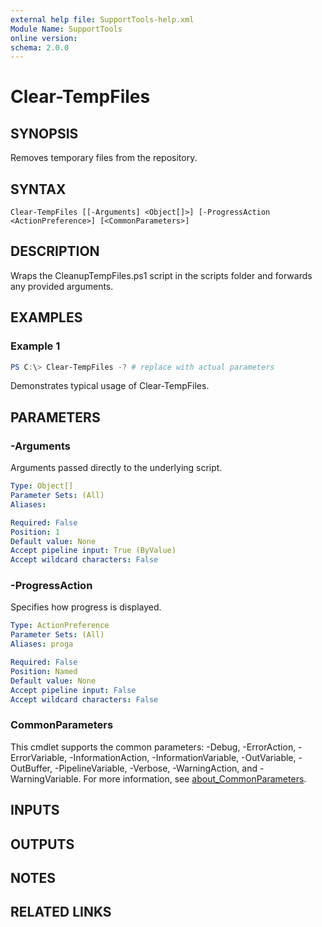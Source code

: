 ```yaml
---
external help file: SupportTools-help.xml
Module Name: SupportTools
online version:
schema: 2.0.0
---
```


# Clear-TempFiles

## SYNOPSIS
Removes temporary files from the repository.

## SYNTAX

```
Clear-TempFiles [[-Arguments] <Object[]>] [-ProgressAction <ActionPreference>] [<CommonParameters>]
```

## DESCRIPTION
Wraps the CleanupTempFiles.ps1 script in the scripts folder and forwards any provided arguments.

## EXAMPLES

### Example 1
```powershell
PS C:\> Clear-TempFiles -? # replace with actual parameters
```

Demonstrates typical usage of Clear-TempFiles.

## PARAMETERS

### -Arguments
Arguments passed directly to the underlying script.

```yaml
Type: Object[]
Parameter Sets: (All)
Aliases:

Required: False
Position: 1
Default value: None
Accept pipeline input: True (ByValue)
Accept wildcard characters: False
```

### -ProgressAction
Specifies how progress is displayed.

```yaml
Type: ActionPreference
Parameter Sets: (All)
Aliases: proga

Required: False
Position: Named
Default value: None
Accept pipeline input: False
Accept wildcard characters: False
```

### CommonParameters
This cmdlet supports the common parameters: -Debug, -ErrorAction, -ErrorVariable, -InformationAction, -InformationVariable, -OutVariable, -OutBuffer, -PipelineVariable, -Verbose, -WarningAction, and -WarningVariable. For more information, see [about_CommonParameters](http://go.microsoft.com/fwlink/?LinkID=113216).

## INPUTS

## OUTPUTS

## NOTES

## RELATED LINKS

